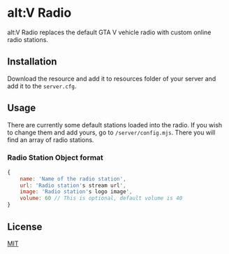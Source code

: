 # alt:V Radio

alt:V Radio replaces the default GTA V vehicle radio with custom online 
radio stations.

## Installation

Download the resource and add it to resources folder of your server and 
add it to the `server.cfg`.

## Usage

There are currently some default stations loaded into the radio. If you 
wish to change them and add yours, go to `/server/config.mjs`. There 
you will find an array of radio stations.

### Radio Station Object format

```js
{
    name: 'Name of the radio station',
    url: 'Radio station's stream url',
    image: 'Radio station's logo image',
    volume: 60 // This is optional, default volume is 40     
}
```

## License

[MIT](http://opensource.org/licenses/MIT)
